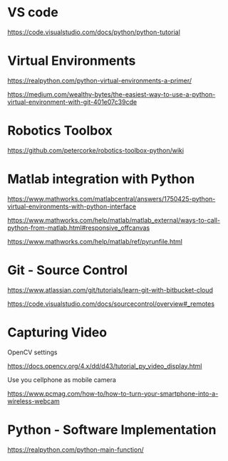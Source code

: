 # VS code

https://code.visualstudio.com/docs/python/python-tutorial

# Virtual Environments

https://realpython.com/python-virtual-environments-a-primer/

https://medium.com/wealthy-bytes/the-easiest-way-to-use-a-python-virtual-environment-with-git-401e07c39cde

# Robotics Toolbox

https://github.com/petercorke/robotics-toolbox-python/wiki

# Matlab integration with Python

https://www.mathworks.com/matlabcentral/answers/1750425-python-virtual-environments-with-python-interface

https://www.mathworks.com/help/matlab/matlab_external/ways-to-call-python-from-matlab.html#responsive_offcanvas

https://www.mathworks.com/help/matlab/ref/pyrunfile.html


# Git - Source Control

https://www.atlassian.com/git/tutorials/learn-git-with-bitbucket-cloud

https://code.visualstudio.com/docs/sourcecontrol/overview#_remotes

# Capturing Video

OpenCV settings

https://docs.opencv.org/4.x/dd/d43/tutorial_py_video_display.html

Use you cellphone as mobile camera

https://www.pcmag.com/how-to/how-to-turn-your-smartphone-into-a-wireless-webcam

# Python - Software Implementation

https://realpython.com/python-main-function/